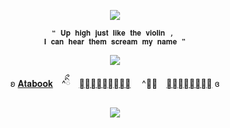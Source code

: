 <p align="center"
   
![](https://komarev.com/ghpvc/?username=lacepaws&color=ece8e6&label=pawprints)

   
  <p align="center"
     
    ❝ 𝐔𝐩 𝐡𝐢𝐠𝐡 𝐣𝐮𝐬𝐭 𝐥𝐢𝐤𝐞 𝐭𝐡𝐞 𝐯𝐢𝐨𝐥𝐢𝐧 , 
    𝐈 𝐜𝐚𝐧 𝐡𝐞𝐚𝐫 𝐭𝐡𝐞𝐦 𝐬𝐜𝐫𝐞𝐚𝐦 𝐦𝐲 𝐧𝐚𝐦𝐞 ❞
     
  <p align="center">   
     <img src="https://file.garden/ZtttiuQF4zKolxgp/bobvns.png"/>
     
   <p align="center"
   
ʚ [𝐀𝐭𝐚𝐛𝐨𝐨𝐤](https://forbitten.atabook.org/)　^ིྀ　[𝐒𝐭𝐫𝐚𝐰𝐩𝐚𝐠𝐞](https://forbitten.straw.page) 　^ིྀ　[𝐏𝐫𝐨𝐧𝐨𝐮𝐧𝐬](https://pronouns.cc/@forbitten) ɞ
 </p>
 
<p align="center">
<img src="https://file.garden/ZtttiuQF4zKolxgp/Cher.png"/>
</p>



<!--
**sacrificedfool/sacrificedfool** is a ✨ _special_ ✨ repository because its `README.md` (this file) appears on your GitHub profile.

Here are some ideas to get you started:

- 🔭 I’m currently working on ...
- 🌱 I’m currently learning ...
- 👯 I’m looking to collaborate on ...
- 🤔 I’m looking for help with ...
- 💬 Ask me about ...
- 📫 How to reach me: ...
- 😄 Pronouns: ...
- ⚡ Fun fact: ...
-->
